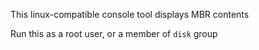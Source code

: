 This linux-compatible console tool displays MBR contents

Run this as a root user, or a member of `disk` group
